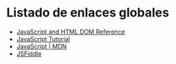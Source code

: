 # Listado de enlaces globales

- [JavaScript and HTML DOM Reference](https://www.w3schools.com/jsref/default.asp)
- [JavaScript Tutorial](https://www.w3schools.com/js/)
- [JavaScript | MDN](https://developer.mozilla.org/es/docs/Web/JavaScript)
- [JSFiddle](https://jsfiddle.net/)
